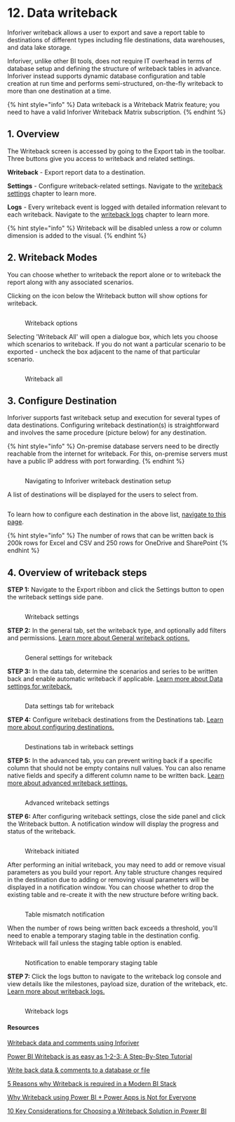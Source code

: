 # 12. Data writeback

Inforiver writeback allows a user to export and save a report table to destinations of different types including file destinations, data warehouses, and data lake storage.&#x20;

Inforiver, unlike other BI tools, does not require IT overhead in terms of database setup and defining the structure of writeback tables in advance. Inforiver instead supports dynamic database configuration and table creation at run time and performs semi-structured, on-the-fly writeback to more than one destination at a time.

{% hint style="info" %}
Data writeback is a Writeback Matrix feature; you need to have a valid Inforiver Writeback Matrix subscription.
{% endhint %}

## 1. Overview

The Writeback screen is accessed by going to the Export tab in the toolbar. Three buttons give you access to writeback and related settings.&#x20;

**Writeback** - Export report data to a destination.&#x20;

**Settings** - Configure writeback-related settings. Navigate to the [writeback settings](settings/) chapter to learn more.&#x20;

**Logs** - Every writeback event is logged with detailed information relevant to each writeback. Navigate to the [writeback logs](logs.md) chapter to learn more.

{% hint style="info" %}
Writeback will be disabled unless a row or column dimension is added to the visual.
{% endhint %}

## 2. Writeback Modes

You can choose whether to writeback the report alone or to writeback the report along with any associated scenarios.&#x20;

Clicking on the icon below the Writeback button will show options for writeback.

<figure><img src="../../.gitbook/assets/image (14) (2) (1).png" alt=""><figcaption><p>Writeback options</p></figcaption></figure>

Selecting 'Writeback All' will open a dialogue box, which lets you choose which scenarios to writeback. If you do not want a particular scenario to be exported - uncheck the box adjacent to the name of that particular scenario.

<figure><img src="../../.gitbook/assets/image (16) (3) (1).png" alt=""><figcaption><p>Writeback all</p></figcaption></figure>

## 3. Configure Destination

Inforiver supports fast writeback setup and execution for several types of data destinations. Configuring writeback destination(s) is straightforward and involves the same procedure (picture below) for any destination.

{% hint style="info" %}
On-premise database servers need to be directly reachable from the internet for writeback. For this, on-premise servers must have a public IP address with port forwarding.
{% endhint %}

<figure><img src="../../.gitbook/assets/image (37) (1).png" alt=""><figcaption><p>Navigating to Inforiver writeback destination setup</p></figcaption></figure>

&#x20;A list of destinations will be displayed for the users to select from.&#x20;

<figure><img src="../../.gitbook/assets/image (907).png" alt=""><figcaption></figcaption></figure>

To learn how to configure each destination in the above list, [navigate to this page](destinations/#overview).&#x20;

{% hint style="info" %}
The number of rows that can be written back is 200k rows for Excel and CSV and 250 rows for OneDrive and SharePoint
{% endhint %}

## 4. Overview of writeback steps

**STEP 1:** Navigate to the Export ribbon and click the Settings button to open the writeback settings side pane.

<figure><img src="../../.gitbook/assets/image (676).png" alt=""><figcaption><p>Writeback settings</p></figcaption></figure>

**STEP 2:** In the general tab, set the writeback type, and optionally add filters and permissions. [Learn more about General writeback options.](settings/general-settings.md)

<figure><img src="../../.gitbook/assets/image (677).png" alt=""><figcaption><p>General settings for writeback</p></figcaption></figure>

**STEP 3:** In the data tab, determine the scenarios and series to be written back and enable automatic writeback if applicable. [Learn more about Data settings for writeback.](settings/data-settings.md)

<figure><img src="../../.gitbook/assets/image (678).png" alt=""><figcaption><p>Data settings tab for writeback</p></figcaption></figure>

**STEP 4:** Configure writeback destinations from the Destinations tab. [Learn more about configuring destinations. ](settings/destination-settings.md)

<figure><img src="../../.gitbook/assets/image (679).png" alt=""><figcaption><p>Destinations tab in writeback settings</p></figcaption></figure>

**STEP 5:** In the advanced tab, you can prevent writing back if a specific column that should not be empty contains null values. You can also rename native fields and specify a different column name to be written back. [Learn more about advanced writeback settings.](settings/advanced-settings.md)

<figure><img src="../../.gitbook/assets/image (681).png" alt=""><figcaption><p>Advanced writeback settings</p></figcaption></figure>

**STEP 6:** After configuring writeback settings, close the side panel and click the Writeback button. A notification window will display the progress and status of the writeback.

<figure><img src="../../.gitbook/assets/image (682).png" alt=""><figcaption><p>Writeback initiated</p></figcaption></figure>

After performing an initial writeback, you may need to add or remove visual parameters as you build your report. Any table structure changes required in the destination due to adding or removing visual parameters will be displayed in a notification window. You can choose whether to drop the existing table and re-create it with the new structure before writing back.

<figure><img src="../../.gitbook/assets/1.5. Writeback table mismatch.png" alt=""><figcaption><p>Table mismatch notification</p></figcaption></figure>

When the number of rows being written back exceeds a threshold, you'll need to enable a temporary staging table in the destination config. Writeback will fail unless the staging table option is enabled.

<figure><img src="../../.gitbook/assets/image (1248).png" alt=""><figcaption><p>Notification to enable temporary staging table</p></figcaption></figure>

**STEP 7:** Click the logs button to navigate to the writeback log console and view details like the milestones, payload size, duration of the writeback, etc. [Learn more about writeback logs.](logs.md)

<figure><img src="../../.gitbook/assets/image (683).png" alt=""><figcaption><p>Writeback logs</p></figcaption></figure>

#### Resources

[Writeback data and comments using Inforiver](https://inforiver.com/writeback-powerbi/)

[Power BI Writeback is as easy as 1-2-3: A Step-By-Step Tutorial](https://inforiver.com/blog/writeback/power-bi-data-writeback-123-step-by-step-tutorial/)

[Write back data & comments to a database or file](https://inforiver.com/blog/writeback/write-back-data-comments-database-file-powerbi/)

[5 Reasons why Writeback is required in a Modern BI Stack](https://inforiver.com/blog/writeback/5-reasons-why-writeback-is-required-in-a-modern-bi-stack/)

[Why Writeback using Power BI + Power Apps is Not for Everyone](https://inforiver.com/blog/writeback/writeback-using-powerbi-powerapps-not-for-everyone/)

[10 Key Considerations for Choosing a Writeback Solution in Power BI](https://inforiver.com/blog/writeback/writeback-power-bi-10-key-considerations/)
